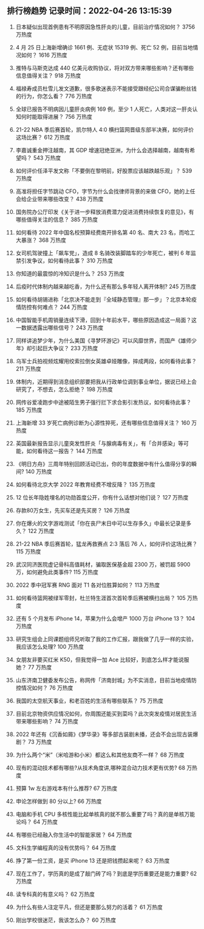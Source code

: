 
## 排行榜趋势 记录时间：2022-04-26 13:15:39
  
  1. 日本疑似出现首例患有不明原因急性肝炎的儿童，目前治疗情况如何？ 3756 万热度
    
  2. 4 月 25 日上海新增确诊 1661 例、无症状 15319 例、死亡 52 例，目前当地情况如何？ 1616 万热度
    
  3. 推特与马斯克达成 440 亿美元收购协议，将对双方带来哪些影响？还有哪些信息值得关注？ 918 万热度
    
  4. 福禄寿成员杜雪儿发文道歉，很多歌迷表示不能接受跟经纪公司合谋骗粉丝钱的行为，你怎么看？ 776 万热度
    
  5. 全球已报告不明病因儿童肝炎病例 169 例，至少 1 人死亡，人类对这一肝炎认知何时能取得进展？ 756 万热度
    
  6. 21-22 NBA 季后赛首轮，凯尔特人 4:0 横扫篮网晋级东部半决赛，如何评价这场比赛？ 612 万热度
    
  7. 李嘉诚重金押注越南，其 GDP 增速冠绝亚洲，为什么会选择越南，越南有希望吗？ 543 万热度
    
  8. 如何评价任泽平发文称「不要倒在黎明前，好股票应该越跌越乐观」？ 539 万热度
    
  9. 高准将担任字节跳动 CFO，字节为什么会找律师背景的来做 CFO，她的上任会给企业带来哪些改变？ 438 万热度
    
  10. 国务院办公厅印发《关于进一步释放消费潜力促进消费持续恢复的意见》，有哪些值得关注的信息？ 385 万热度
    
  11. 如何看待 2022 年中国名校预算经费南开排名第 40 名、南大 23 名，而哈工大暴涨？ 368 万热度
    
  12. 女司机驾驶撞上「飙车党」，造成 8 名骑改装脚踏车的少年死亡，被判 6 年监禁引发争议，如何看待此事？ 310 万热度
    
  13. 你知道的最震惊的冷知识是什么？ 253 万热度
    
  14. 后疫时代体制内越来越吃香，为什么还有那么多年轻人离开体制? 245 万热度
    
  15. 如何看待胡锡进称「北京决不能走到『全域静态管理』那一步」？北京本轮疫情防控有何难点？ 244 万热度
    
  16. 中国智能手机周销量连续下滑，回到十年前水平，哪些原因造成这一局面？这一数据透露出哪些信号？ 243 万热度
    
  17. 同样讲追梦少年，为什么美国《寻梦环游记》可以风靡世界，而国产《雄师少年》却引起巨大争议？ 233 万热度
    
  18. 乌军士兵拍视频炫耀用绞索拉倒女英雄卓娅雕像，摔成两段，如何看待此事？ 211 万热度
    
  19. 体制内，近期得到消息组织部要把我从行政单位调到事业单位，据说已经上会研究了，不想去，怎么拒绝？ 198 万热度
    
  20. 网传谷爱凌跑步中途被陌生男子强行拦下求合影引发热议，如何看待此事？ 185 万热度
    
  21. 上海新增 33 岁死亡病例诊断为心源性猝死，还有哪些信息值得关注？ 160 万热度
    
  22. 英国最新报告显示儿童突发性肝炎「与腺病毒有关」，有「合并感染」等可能，如何看待这一报告？ 144 万热度
    
  23. 《明日方舟》三周年特别回顾活动已出，你的年度数据中有什么值得分享的瞬间? 140 万热度
    
  24. 如何看待北京大学 2022 年教育经费不增反降？ 135 万热度
    
  25. 12 位长年隐姓埋名的功勋首度公开，你有什么话想对他们说？ 127 万热度
    
  26. 存款80万女生，先买车还是先买房？ 126 万热度
    
  27. 你在爆火的文字游戏测试「你在丧尸末日中可以生存多久」中最长记录是多久？ 122 万热度
    
  28. 21-22 NBA 季后赛首轮，猛龙再救赛点 2:3 落后 76 人，如何评价这场比赛？ 115 万热度
    
  29. 武汉同济医院虚记骨科高值耗材，骗取医保基金超 2300 万，被罚超 5900 万，如何避免此类事件? 115 万热度
    
  30. 2022 季中冠军赛 RNG 面对 T1 各对位胜算如何？ 113 万热度
    
  31. 如何看待篮网被绿军零封，杜兰特生涯首次首轮季后赛被横扫出局？ 105 万热度
    
  32. 还有 5 个月发布 iPhone 14，苹果为什么会增产 1000 万台 iPhone 13？ 104 万热度
    
  33. 研究生组会上同课题组师兄听取了我的工作汇报，跟我做了几乎一样的实验，我应该怎么处理? 100 万热度
    
  34. 女朋友非要买红米 K50，但我觉得一加 Ace 比较好，到底怎么样才能说服她？ 77 万热度
    
  35. 山东济南卫健委发布公告，称网传「济南封城」为不实消息，目前当地疫情防控情况如何？ 76 万热度
    
  36. 我国的太空航天事业，和老百姓的生活有哪些联系？ 75 万热度
    
  37. 目前北京物资供应情况如何，你周围还能买到菜吗？此次突发疫情对居民生活带来哪些影响？ 74 万热度
    
  38. 2022 年还有《沉香如屑》《梦华录》等多部古装剧未播，还会不会出现古装爆剧？ 73 万热度
    
  39. 为什么两个“米”（米哈游和小米）都这么和其他友商不一样？ 68 万热度
    
  40. 现有的混动技术都有哪些?从技术角度讲,哪种混合动力技术更有优势? 68 万热度
    
  41. 预算 1w 左右游戏本有什么推荐? 67 万热度
    
  42. 申论怎样做到 80 分以上? 66 万热度
    
  43. 电脑和手机 CPU 多核性能比起单核真的就不那么重要了吗？真的是单核万能论吗？ 64 万热度
    
  44. 有哪些已经融入你生活中的智能家居？ 64 万热度
    
  45. 文科生学编程真的没有优势吗？ 64 万热度
    
  46. 挣了第一份工资，是买 iPhone 13 还是把钱攒起来呢？ 63 万热度
    
  47. 现在工作了，学历真的是成了敲门砖了吗？到底是学历重要还是能力重要? 62 万热度
    
  48. 读专科真的有意义吗？ 62 万热度
    
  49. 为什么有些人注定平凡，但还是要那么努力的活着？ 61 万热度
    
  50. 刚出学校很迷茫，我该怎么办？ 60 万热度
    